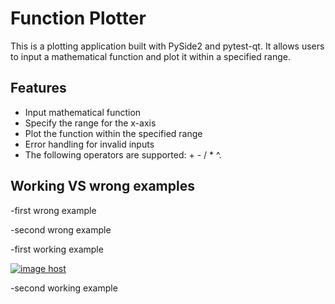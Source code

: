 # Function Plotter

This is a plotting application built with PySide2 and pytest-qt. It allows users to input a mathematical function and plot it within a specified range.

## Features

- Input mathematical function
- Specify the range for the x-axis
- Plot the function within the specified range
- Error handling for invalid inputs
- The following operators are supported: + - / * ^.

## Working VS wrong examples

-first wrong example




-second wrong example





-first working example


<a href="https://imgbox.com/jQLF7lmM" target="_blank"><img src="https://thumbs2.imgbox.com/b3/54/jQLF7lmM_t.png" alt="image host"/></a>


-second working example




